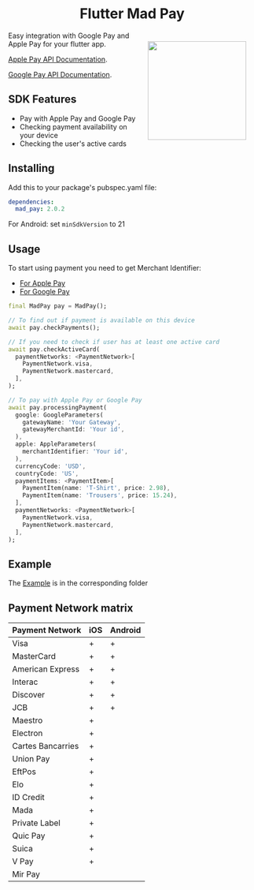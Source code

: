 <h1 align="center">Flutter Mad Pay</h1>

<a href="https://madbrains.ru/"><img src="https://firebasestorage.googleapis.com/v0/b/mad-brains-web.appspot.com/o/logo.png?alt=media" width="200" align="right" style="margin: 20px;"/></a>

Easy integration with Google Pay and Apple Pay for your flutter app.

[Apple Pay API Documentation][apple].

[Google Pay API Documentation][google].

## SDK Features
* Pay with Apple Pay and Google Pay
* Checking payment availability on your device
* Checking the user's active cards

## Installing
Add this to your package's pubspec.yaml file:
```yaml
dependencies:
  mad_pay: 2.0.2
```

For Android: set `minSdkVersion` to 21

## Usage
To start using payment you need to get Merchant Identifier:
* [For Apple Pay][apple_merchant]
* [For Google Pay][google_merchant]

```dart
final MadPay pay = MadPay();

// To find out if payment is available on this device
await pay.checkPayments();

// If you need to check if user has at least one active card
await pay.checkActiveCard(
  paymentNetworks: <PaymentNetwork>[
    PaymentNetwork.visa,
    PaymentNetwork.mastercard,
  ],
);

// To pay with Apple Pay or Google Pay
await pay.processingPayment(
  google: GoogleParameters(
    gatewayName: 'Your Gateway',
    gatewayMerchantId: 'Your id',
  ),
  apple: AppleParameters(
    merchantIdentifier: 'Your id',
  ),
  currencyCode: 'USD',
  countryCode: 'US',
  paymentItems: <PaymentItem>[
    PaymentItem(name: 'T-Shirt', price: 2.98),
    PaymentItem(name: 'Trousers', price: 15.24),
  ],
  paymentNetworks: <PaymentNetwork>[
    PaymentNetwork.visa,
    PaymentNetwork.mastercard,
  ],
);
```

## Example
The [Example][example] is in the corresponding folder

## Payment Network matrix

| Payment Network   | iOS | Android |
|-------------------|-----|---------|
| Visa              | +   | +       |
| MasterCard        | +   | +       |
| American Express  | +   | +       |
| Interac           | +   | +       |
| Discover          | +   | +       |
| JCB               | +   | +       |
| Maestro           | +   |         |
| Electron          | +   |         |
| Cartes Bancarries | +   |         |
| Union Pay         | +   |         |
| EftPos            | +   |         |
| Elo               | +   |         |
| ID Credit         | +   |         |
| Mada              | +   |         |
| Private Label     | +   |         |
| Quic Pay          | +   |         |
| Suica             | +   |         |
| V Pay             | +   |         |
| Mir Pay           |     |         |

[apple]: https://developer.apple.com/documentation/passkit/apple_pay/setting_up_apple_pay_requirements
[google]: https://developers.google.com/pay/api/android/overview
[apple_merchant]: https://help.apple.com/developer-account/#/devb2e62b839?sub=dev103e030bb
[google_merchant]: https://developers.google.com/pay/api#participating-processors
[example]: https://github.com/MadBrains/Mad-Pay-Flutter/tree/main/example/